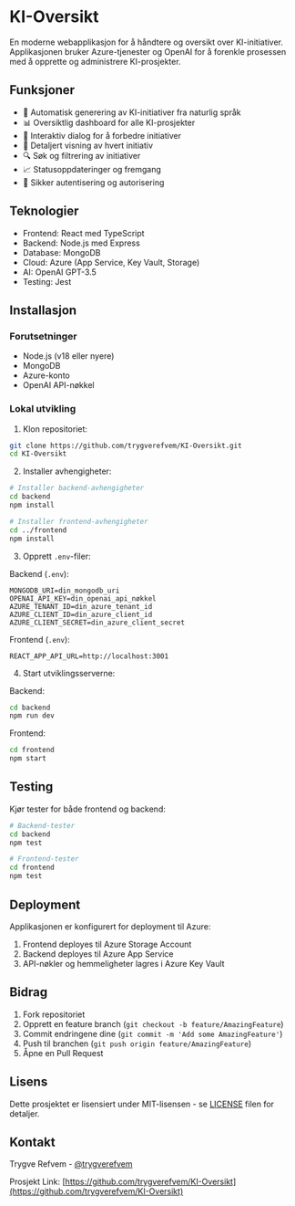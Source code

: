 # KI-Oversikt

En moderne webapplikasjon for å håndtere og oversikt over KI-initiativer. Applikasjonen bruker Azure-tjenester og OpenAI for å forenkle prosessen med å opprette og administrere KI-prosjekter.

## Funksjoner

- 🤖 Automatisk generering av KI-initiativer fra naturlig språk
- 📊 Oversiktlig dashboard for alle KI-prosjekter
- 🔄 Interaktiv dialog for å forbedre initiativer
- 📝 Detaljert visning av hvert initiativ
- 🔍 Søk og filtrering av initiativer
- 📈 Statusoppdateringer og fremgang
- 🔐 Sikker autentisering og autorisering

## Teknologier

- Frontend: React med TypeScript
- Backend: Node.js med Express
- Database: MongoDB
- Cloud: Azure (App Service, Key Vault, Storage)
- AI: OpenAI GPT-3.5
- Testing: Jest

## Installasjon

### Forutsetninger

- Node.js (v18 eller nyere)
- MongoDB
- Azure-konto
- OpenAI API-nøkkel

### Lokal utvikling

1. Klon repositoriet:
```bash
git clone https://github.com/trygverefvem/KI-Oversikt.git
cd KI-Oversikt
```

2. Installer avhengigheter:
```bash
# Installer backend-avhengigheter
cd backend
npm install

# Installer frontend-avhengigheter
cd ../frontend
npm install
```

3. Opprett `.env`-filer:

Backend (`.env`):
```env
MONGODB_URI=din_mongodb_uri
OPENAI_API_KEY=din_openai_api_nøkkel
AZURE_TENANT_ID=din_azure_tenant_id
AZURE_CLIENT_ID=din_azure_client_id
AZURE_CLIENT_SECRET=din_azure_client_secret
```

Frontend (`.env`):
```env
REACT_APP_API_URL=http://localhost:3001
```

4. Start utviklingsserverne:

Backend:
```bash
cd backend
npm run dev
```

Frontend:
```bash
cd frontend
npm start
```

## Testing

Kjør tester for både frontend og backend:

```bash
# Backend-tester
cd backend
npm test

# Frontend-tester
cd frontend
npm test
```

## Deployment

Applikasjonen er konfigurert for deployment til Azure:

1. Frontend deployes til Azure Storage Account
2. Backend deployes til Azure App Service
3. API-nøkler og hemmeligheter lagres i Azure Key Vault

## Bidrag

1. Fork repositoriet
2. Opprett en feature branch (`git checkout -b feature/AmazingFeature`)
3. Commit endringene dine (`git commit -m 'Add some AmazingFeature'`)
4. Push til branchen (`git push origin feature/AmazingFeature`)
5. Åpne en Pull Request

## Lisens

Dette prosjektet er lisensiert under MIT-lisensen - se [LICENSE](LICENSE) filen for detaljer.

## Kontakt

Trygve Refvem - [@trygverefvem](https://github.com/trygverefvem)

Prosjekt Link: [https://github.com/trygverefvem/KI-Oversikt](https://github.com/trygverefvem/KI-Oversikt) 